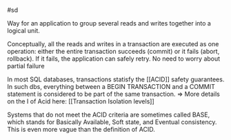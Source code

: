 #sd

Way for an application to group several reads and writes together into a logical unit.

Conceptually, all the reads and writes in a transaction are executed as one operation: either the entire transaction succeeds (commit) or it fails (abort, rollback). If it fails, the application can safely retry. No need to worry about partial failure

In most SQL databases, transactions statisfy the [[ACID]] safety guarantees.
In such dbs, everything between a BEGIN TRANSACTION and a COMMIT statement is
considered to be part of the same transaction.
=> More details on the I of Acid here: [[Transaction Isolation levels]]

Systems that do not meet the ACID criteria are sometimes called BASE, which
stands for Basically Available, Soft state, and Eventual consistency. This is even
more vague than the definition of ACID.
